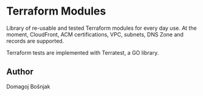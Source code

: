 # Terraform Modules

Library of re-usable and tested Terraform modules for every day use.
At the moment, CloudFront, ACM certifications, VPC, subnets, DNS Zone and records
are supported.

Terraform tests are implemented with Terratest, a GO library.

## Author

Domagoj Bošnjak